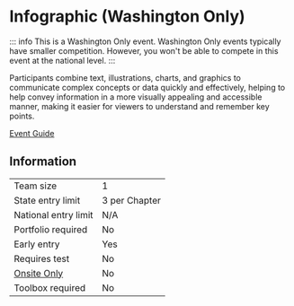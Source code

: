 # Infographic (Washington Only)

::: info
This is a Washington Only event. Washington Only events typically have smaller competition. However, you won't be able to compete in this event at the national level.
:::

Participants combine text, illustrations, charts, and graphics to communicate complex concepts or data quickly and effectively, helping to help convey information in a more visually appealing and accessible manner, making it easier for viewers to understand and remember key points.

[Event Guide](https://www.washingtontsa.org/s/HS-Infographic-23-24.pdf)

## Information

|                        |               |
| ---------------------- | ------------- |
| Team size              | 1             |
| State entry limit      | 3 per Chapter |
| National entry limit   | N/A           |
| Portfolio required     | No            |
| Early entry            | Yes           |
| Requires test          | No            |
| [Onsite Only](/#terms) | No            |
| Toolbox required       | No            |
